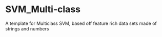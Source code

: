 # SVM_Multi-class
A template for Multiclass SVM, based off feature rich data sets made of strings and numbers
